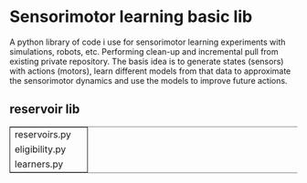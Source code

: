 

# Sensorimotor learning basic lib

A python library of code i use for sensorimotor learning experiments
with simulations, robots, etc. Performing clean-up and incremental
pull from existing private repository. The basis idea is to generate
states (sensors) with actions (motors), learn different models from
that data to approximate the sensorimotor dynamics and use the models
to improve future actions.


## reservoir lib

<table border="2" cellspacing="0" cellpadding="6" rules="groups" frame="hsides">


<colgroup>
<col  class="org-left" />

<col  class="org-left" />
</colgroup>
<tbody>
<tr>
<td class="org-left">reservoirs.py</td>
<td class="org-left">&#xa0;</td>
</tr>


<tr>
<td class="org-left">eligibility.py</td>
<td class="org-left">&#xa0;</td>
</tr>


<tr>
<td class="org-left">learners.py</td>
<td class="org-left">&#xa0;</td>
</tr>
</tbody>
</table>

